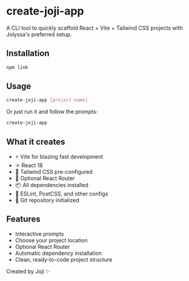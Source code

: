 # create-joji-app

A CLI tool to quickly scaffold React + Vite + Tailwind CSS projects with Jolyssa's preferred setup.

## Installation
```bash
npm link
```

## Usage
```bash
create-joji-app [project-name]
```

Or just run it and follow the prompts:
```bash
create-joji-app
```

## What it creates

- ⚡ Vite for blazing fast development
- ⚛️ React 18
- 🎨 Tailwind CSS pre-configured
- 🧭 Optional React Router
- 📦 All dependencies installed
- 🔧 ESLint, PostCSS, and other configs
- 🎯 Git repository initialized

## Features

- Interactive prompts
- Choose your project location
- Optional React Router
- Automatic dependency installation
- Clean, ready-to-code project structure

Created by Joji ✨